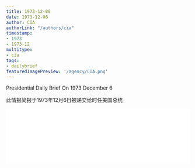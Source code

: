 ```yaml
---
title: 1973-12-06
date: 1973-12-06
author: CIA 
authorLink: "/authors/cia"
timestamp: 
- 1973
- 1973-12
multitype: 
- cia
tags: 
- dailybrief
featuredImagePreview: '/agency/CIA.png'
---
```



Presidential Daily Brief On 1973 December 6

此情报简报于1973年12月6日被递交给时任美国总统

<!--more-->





<div id="over" style="width:100%; overflow:hidden"> <iframe id="sFrame" name="sFrame" frameborder="no" border="0"  allowfullscreen marginwidth="0" scrolling="no" src = " /CIA/1973-12-06.html "  style = " position:absulute; width: 806px; top: 300;" > </iframe> </div>